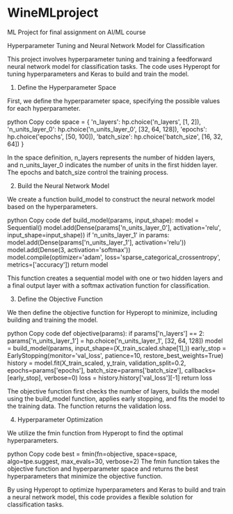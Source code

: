 # WineMLproject
ML Project for final assignment on AI/ML course

Hyperparameter Tuning and Neural Network Model for Classification

This project involves hyperparameter tuning and training a feedforward neural network model for classification tasks. The code uses Hyperopt for tuning hyperparameters and Keras to build and train the model.

1. Define the Hyperparameter Space

First, we define the hyperparameter space, specifying the possible values for each hyperparameter.

python
Copy code
space = {
    'n_layers': hp.choice('n_layers', [1, 2]),
    'n_units_layer_0': hp.choice('n_units_layer_0', [32, 64, 128]),
    'epochs': hp.choice('epochs', [50, 100]),
    'batch_size': hp.choice('batch_size', [16, 32, 64])
}

In the space definition, n_layers represents the number of hidden layers, and n_units_layer_0 indicates the number of units in the first hidden layer. The epochs and batch_size control the training process.

2. Build the Neural Network Model

We create a function build_model to construct the neural network model based on the hyperparameters.

python
Copy code
def build_model(params, input_shape):
    model = Sequential()
    model.add(Dense(params['n_units_layer_0'], activation='relu', input_shape=input_shape))
    if 'n_units_layer_1' in params:
        model.add(Dense(params['n_units_layer_1'], activation='relu'))
    model.add(Dense(3, activation='softmax'))
    model.compile(optimizer='adam', loss='sparse_categorical_crossentropy', metrics=['accuracy'])
    return model

This function creates a sequential model with one or two hidden layers and a final output layer with a softmax activation function for classification.

3. Define the Objective Function

We then define the objective function for Hyperopt to minimize, including building and training the model.

python
Copy code
def objective(params):
    if params['n_layers'] == 2:
        params['n_units_layer_1'] = hp.choice('n_units_layer_1', [32, 64, 128])
    model = build_model(params, input_shape=(X_train_scaled.shape[1],))
    early_stop = EarlyStopping(monitor='val_loss', patience=10, restore_best_weights=True)
    history = model.fit(X_train_scaled, y_train, validation_split=0.2, epochs=params['epochs'], batch_size=params['batch_size'], callbacks=[early_stop], verbose=0)
    loss = history.history['val_loss'][-1]
    return loss

The objective function first checks the number of layers, builds the model using the build_model function, applies early stopping, and fits the model to the training data. The function returns the validation loss.

4. Hyperparameter Optimization

We utilize the fmin function from Hyperopt to find the optimal hyperparameters.

python
Copy code
best = fmin(fn=objective, space=space, algo=tpe.suggest, max_evals=30, verbose=2)
The fmin function takes the objective function and hyperparameter space and returns the best hyperparameters that minimize the objective function.

By using Hyperopt to optimize hyperparameters and Keras to build and train a neural network model, this code provides a flexible solution for classification tasks.
